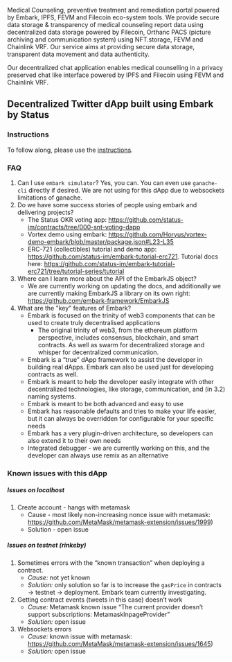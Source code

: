 Medical Counseling, preventive treatment and remediation portal powered by Embark, IPFS, FEVM and Filecoin eco-system tools. We provide secure data storage & transparency of medical counseling report data using decentralized data storage powered by Filecoin, Orthanc PACS (picture archiving and communication system) using NFT.storage, FEVM and Chainlink VRF. Our service aims at providing secure data storage, transparent data movement and data authenticity.

Our decentralized chat application enables medical counselling in a privacy preserved chat like interface powered by IPFS and Filecoin using FEVM and Chainlink VRF.



## Decentralized Twitter dApp built using Embark by Status

### Instructions
To follow along, please use the [instructions](./instructions).
### FAQ
1. Can I use `embark simulator`?
    Yes, you can. You can even use `ganache-cli` directly if desired. We are not using for this dApp due to websockets limitations of ganache.
2. Do we have some success stories of people using embark and delivering projects?
    * The Status OKR voting app: https://github.com/status-im/contracts/tree/000-snt-voting-dapp
    * Vortex demo using embark: https://github.com/Horyus/vortex-demo-embark/blob/master/package.json#L23-L35
    * ERC-721 (collectibles) tutorial and demo app: https://github.com/status-im/embark-tutorial-erc721. Tutorial docs here: https://github.com/status-im/embark-tutorial-erc721/tree/tutorial-series/tutorial
3. Where can I learn more about the API of the EmbarkJS object?
    * We are currently working on updating the docs, and additionally we are currently making EmbarkJS a library on its own right: https://github.com/embark-framework/EmbarkJS
4. What are the "key" features of Embark?
    * Embark is focused on the trinity of web3 components that can be used to create truly decentralised applications
        * The original trinity of web3, from the ethereum platform perspective, includes consensus, blockchain, and smart contracts. As well as swarm for decentralized storage and whisper for decentralized communication.
    * Embark is a “true” dApp framework to assist the developer in building real dApps. Embark can also be used just for developing contracts as well.
    * Embark is meant to help the developer easily integrate with other decentralized technologies, like storage, communication, and (in 3.2) naming systems.
    * Embark is meant to be both advanced and easy to use
    * Embark has reasonable defaults and tries to make your life easier, but it can always be overridden for configurable for your specific needs
    * Embark has a very plugin-driven architecture, so developers can also extend it to their own needs
    * Integrated debugger - we are currently working on this, and the developer can always use remix as an alternative
### Known issues with this dApp
##### Issues on localhost
1. Create account - hangs with metamask 
    * Cause - most likely non-increasing nonce issue with metamask: https://github.com/MetaMask/metamask-extension/issues/1999)
    * Solution - open issue

##### Issues on testnet (rinkeby)
1. Sometimes errors with the “known transaction” when deploying a contract. 
    * *Cause:* not yet known
    * *Solution:* only solution so far is to increase the `gasPrice` in contracts -> testnet -> deployment. Embark team currently investigating.
2. Getting contract events (tweets in this case) doesn’t work 
    * *Cause:* Metamask known issue “The current provider doesn’t support subscriptions: MetamaskInpageProvider”
    * *Solution:* open issue
3. Websockets errors 
    * *Cause:* known issue with metamask: https://github.com/MetaMask/metamask-extension/issues/1645)
    * *Solution:* open issue
